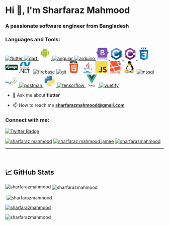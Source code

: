 <h1 >Hi 👋, I'm Sharfaraz Mahmood</h1>
<h3 >A passionate software engineer from Bangladesh</h3>

<h3 align="left">Languages and Tools:</h3>
<p align="left"><a href="https://flutter.dev" target="_blank" rel="noreferrer"> <img src="https://www.vectorlogo.zone/logos/flutterio/flutterio-icon.svg" alt="flutter" width="40" height="40"/>
<a href="https://dart.dev" target="_blank" rel="noreferrer"> <img src="https://www.vectorlogo.zone/logos/dartlang/dartlang-icon.svg" alt="dart" width="40" height="40"/> </a> 
<a href="https://developer.android.com" target="_blank" rel="noreferrer"> <img src="https://raw.githubusercontent.com/devicons/devicon/master/icons/android/android-original-wordmark.svg" alt="android" width="40" height="40"/> </a> 
<a href="https://angular.io" target="_blank" rel="noreferrer"> <img src="https://angular.io/assets/images/logos/angular/angular.svg" alt="angular" width="40" height="40"/> </a> 
<a href="https://www.arduino.cc/" target="_blank" rel="noreferrer"> <img src="https://cdn.worldvectorlogo.com/logos/arduino-1.svg" alt="arduino" width="40" height="40"/> </a> 
<a href="https://getbootstrap.com" target="_blank" rel="noreferrer"> <img src="https://raw.githubusercontent.com/devicons/devicon/master/icons/bootstrap/bootstrap-plain-wordmark.svg" alt="bootstrap" width="40" height="40"/> </a> 
<a href="https://www.cprogramming.com/" target="_blank" rel="noreferrer"> <img src="https://raw.githubusercontent.com/devicons/devicon/master/icons/c/c-original.svg" alt="c" width="40" height="40"/> </a> 
<a href="https://www.w3schools.com/cs/" target="_blank" rel="noreferrer"> <img src="https://raw.githubusercontent.com/devicons/devicon/master/icons/csharp/csharp-original.svg" alt="csharp" width="40" height="40"/> </a> 
<a href="https://www.w3schools.com/css/" target="_blank" rel="noreferrer"> <img src="https://raw.githubusercontent.com/devicons/devicon/master/icons/css3/css3-original-wordmark.svg" alt="css3" width="40" height="40"/> </a>  <a href="https://www.djangoproject.com/" target="_blank" rel="noreferrer"> <img src="https://raw.githubusercontent.com/devicons/devicon/master/icons/django/django-original.svg" alt="django" width="40" height="40"/> </a> 
<a href="https://dotnet.microsoft.com/" target="_blank" rel="noreferrer"> <img src="https://raw.githubusercontent.com/devicons/devicon/master/icons/dot-net/dot-net-original-wordmark.svg" alt="dotnet" width="40" height="40"/> </a> 
<a href="https://firebase.google.com/" target="_blank" rel="noreferrer"> <img src="https://www.vectorlogo.zone/logos/firebase/firebase-icon.svg" alt="firebase" width="40" height="40"/> </a>  </a> 
<a href="https://git-scm.com/" target="_blank" rel="noreferrer"> <img src="https://www.vectorlogo.zone/logos/git-scm/git-scm-icon.svg" alt="git" width="40" height="40"/> </a> 
<a href="https://www.w3.org/html/" target="_blank" rel="noreferrer"> <img src="https://raw.githubusercontent.com/devicons/devicon/master/icons/html5/html5-original-wordmark.svg" alt="html5" width="40" height="40"/> </a> 
<a href="https://www.java.com" target="_blank" rel="noreferrer"> <img src="https://raw.githubusercontent.com/devicons/devicon/master/icons/java/java-original.svg" alt="java" width="40" height="40"/> </a> 
<a href="https://developer.mozilla.org/en-US/docs/Web/JavaScript" target="_blank" rel="noreferrer"> <img src="https://raw.githubusercontent.com/devicons/devicon/master/icons/javascript/javascript-original.svg" alt="javascript" width="40" height="40"/> </a> 
<a href="https://laravel.com/" target="_blank" rel="noreferrer"> <img src="https://raw.githubusercontent.com/devicons/devicon/master/icons/laravel/laravel-plain-wordmark.svg" alt="laravel" width="40" height="40"/> </a> 
<a href="https://www.linux.org/" target="_blank" rel="noreferrer"> <img src="https://raw.githubusercontent.com/devicons/devicon/master/icons/linux/linux-original.svg" alt="linux" width="40" height="40"/> </a> 
<a href="https://www.microsoft.com/en-us/sql-server" target="_blank" rel="noreferrer"> <img src="https://www.svgrepo.com/show/303229/microsoft-sql-server-logo.svg" alt="mssql" width="40" height="40"/> </a> 
<a href="https://www.mysql.com/" target="_blank" rel="noreferrer"> <img src="https://raw.githubusercontent.com/devicons/devicon/master/icons/mysql/mysql-original-wordmark.svg" alt="mysql" width="40" height="40"/> </a> 
<a href="https://postman.com" target="_blank" rel="noreferrer"> <img src="https://www.vectorlogo.zone/logos/getpostman/getpostman-icon.svg" alt="postman" width="40" height="40"/> </a> 
<a href="https://www.python.org" target="_blank" rel="noreferrer"> <img src="https://raw.githubusercontent.com/devicons/devicon/master/icons/python/python-original.svg" alt="python" width="40" height="40"/> </a> 
<a href="https://www.tensorflow.org" target="_blank" rel="noreferrer"> <img src="https://www.vectorlogo.zone/logos/tensorflow/tensorflow-icon.svg" alt="tensorflow" width="40" height="40"/> </a> 
<a href="https://vuejs.org/" target="_blank" rel="noreferrer"> <img src="https://raw.githubusercontent.com/devicons/devicon/master/icons/vuejs/vuejs-original-wordmark.svg" alt="vuejs" width="40" height="40"/> </a> 
<a href="https://vuetifyjs.com/en/" target="_blank" rel="noreferrer"> <img src="https://bestofjs.org/logos/vuetify.svg" alt="vuetify" width="40" height="40"/> </a> </p>


- 💬 Ask me about **flutter**

- 📫 How to reach me **sharfarazmahmood@gmail.com**

<h3 align="left">Connect with me:</h3>
<p align="left">

<!-- <p align="left"> <a href="https://twitter.com/sm_jamee" target="blank"><img src="https://img.shields.io/twitter/follow/sm_jamee?logo=twitter&style=for-the-badge" alt="sm_jamee" /></a> </p> -->

[![Twitter Badge](https://img.shields.io/badge/-@sm_jamee-1ca0f1?style=flat&labelColor=1ca0f1&logo=twitter&logoColor=white&link=https://twitter.com/Ipenywis)](https://twitter.com/sm_jamee) 
 
<a href="https://linkedin.com/in/sharfaraz mahmood" target="blank"><img align="center" src="https://raw.githubusercontent.com/rahuldkjain/github-profile-readme-generator/master/src/images/icons/Social/linked-in-alt.svg" alt="sharfaraz mahmood" height="30" width="40" /></a>
<a href="https://fb.com/sharfaraz mahmood jamee" target="blank"><img align="center" src="https://raw.githubusercontent.com/rahuldkjain/github-profile-readme-generator/master/src/images/icons/Social/facebook.svg" alt="sharfaraz mahmood jamee" height="30" width="40" /></a>
<a href="https://instagram.com/sharfarazmahmood" target="blank"><img align="center" src="https://raw.githubusercontent.com/rahuldkjain/github-profile-readme-generator/master/src/images/icons/Social/instagram.svg" alt="sharfarazmahmood" height="30" width="40" /></a>
</p>


---
<br />



## &#x1f4c8; GitHub Stats
<!---
<p><img align="left" src="https://github-readme-stats.vercel.app/api/top-langs?username=sharfarazmahmood&show_icons=true&locale=en&langs_count=10" alt="sharfarazmahmood" /></p>
<p>&nbsp;<img align="center" src="https://github-readme-stats.vercel.app/api?username=sharfarazmahmood&show_icons=true&locale=en" alt="sharfarazmahmood" /></p>

<p><img align="center" src="https://github-readme-streak-stats.herokuapp.com/?user=sharfarazmahmood&" alt="sharfarazmahmood" /></p>
 <br />
<br />
<br /> -->

<p><img align="left" src="https://github-readme-stats.vercel.app/api/top-langs?username=sharfarazmahmood&show_icons=true&theme=dark&title_color=ffffff&text_color=ffffff&locale=en&layout=compact" alt="sharfarazmahmood" /></p>

<p>&nbsp;<img align="center" src="https://github-readme-stats.vercel.app/api?username=sharfarazmahmood&show_icons=true&theme=darcula&text_color=ffffff&locale=en" alt="sharfarazmahmood" /></p>

<p>&nbsp;<img align="center" src="https://github-readme-streak-stats.herokuapp.com/?user=sharfarazmahmood&theme=dark" alt="sharfarazmahmood" /></p> 

<p align="left"> <a href="https://github.com/ryo-ma/github-profile-trophy"><img src="https://github-profile-trophy.vercel.app/?username=sharfarazmahmood&theme=onedark" alt="sharfarazmahmood" /></a> </p>
<p align="left"> <img src="https://komarev.com/ghpvc/?username=sharfarazmahmood&label=Profile%20views&color=0798f2&style=flat" alt="sharfarazmahmood" /> </p>
<br />
<br />

